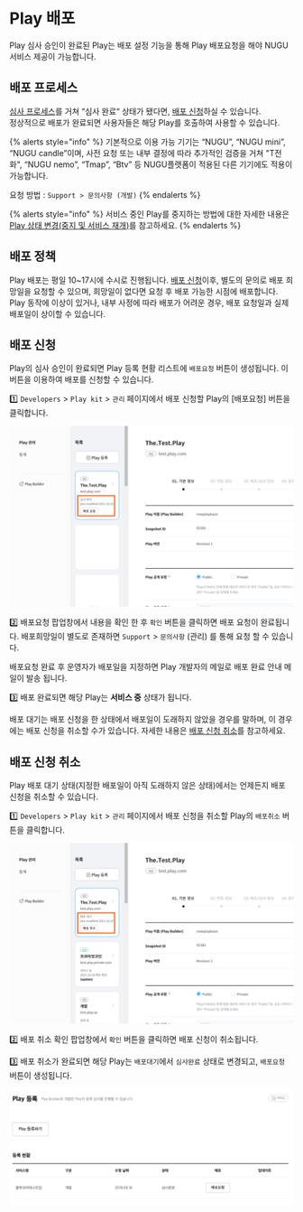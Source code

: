 # Play 배포

Play 심사 승인이 완료된 Play는 배포 설정 기능을 통해 Play 배포요청을 해야 NUGU 서비스 제공이 가능합니다.

## 배포 프로세스 <a href="distribution-process" id="distribution-process"></a>

[심사 프로세스](../play-registration-and-review/play-review#review-process)를 거쳐 “심사 완료“ 상태가 됐다면,  [배포 신청](distribute-a-play#distribution-request)하실 수 있습니다.\
정상적으로 배포가 완료되면 사용자들은 해당 Play를 호출하여 사용할 수 있습니다.

{% alerts style="info" %}
기본적으로 이용 가능 기기는 “NUGU”, “NUGU mini”, “NUGU candle”이며, 사전 요청 또는 내부 결정에 따라 추가적인 검증을 거쳐 "T전화", “NUGU nemo”, “Tmap”, “Btv” 등 NUGU플랫폼이 적용된 다른 기기에도 적용이 가능합니다.

요청 방법 : `Support > 문의사항 (개발)`
{% endalerts %}

{% alerts style="info" %}
서비스 중인 Play를 중지하는 방법에 대한 자세한 내용은 [Play 상태 변경(중지 및 서비스 재개)](manage-a-play#change-play-status)를 참고하세요.
{% endalerts %}

## 배포 정책 <a href="distribution-policy" id="distribution-policy"></a>

Play 배포는 평일 10\~17시에 수시로 진행됩니다. [배포 신청](distribute-a-play#distribution-request)이후,  별도의 문의로 배포 희망일을 요청할 수 있으며, 희망일이 없다면 요청 후 배포 가능한 시점에 배포합니다.\
Play 동작에 이상이 있거나, 내부 사정에 따라 배포가 어려운 경우, 배포 요청일과 실제 배포일이 상이할 수 있습니다.

## 배포 신청 <a href="distribution-request" id="distribution-request"></a>

Play의 심사 승인이 완료되면 Play 등록 현황 리스트에 `배포요청` 버튼이 생성됩니다. 이 버튼을 이용하여 배포를 신청할 수 있습니다.

1️⃣ `Developers` > `Play kit` > `관리` 페이지에서 배포 신청할 Play의 \[배포요청] 버튼을 클릭합니다.

![](/assets/images/simsabepo.png)

2️⃣ 배포요청 팝업창에서 내용을 확인 한 후 `확인` 버튼을 클릭하면 배포 요청이 완료됩니다. 배포희망일이 별도로 존재하면 `Support` > `문의사항` (관리) 를 통해 요청 할 수 있습니다.

배포요청 완료 후 운영자가 배포일을 지정하면 Play 개발자의 메일로 배포 완료 안내 메일이 발송 됩니다.

3️⃣ 배포 완료되면 해당 Play는 **서비스 중** 상태가 됩니다.

배포 대기는 배포 신청을 한 상태에서 배포일이 도래하지 않았을 경우를 말하며, 이 경우에는 배포 신청을 취소할 수가 있습니다. 자세한 내용은 [배포 신청 취소](distribute-a-play#distribution-requestcancellation)를 참고하세요.

## 배포 신청 취소 <a href="distribution-requestcancellation" id="distribution-requestcancellation"></a>

Play 배포 대기 상태(지정한 배포일이 아직 도래하지 않은 상태)에서는 언제든지 배포 신청을 취소할 수 있습니다.

1️⃣ `Developers` > `Play kit` > `관리` 페이지에서 배포 신청을 취소할 Play의 `배포취소` 버튼을 클릭합니다.

![](/assets/images/distribute-a-play-02.png)

2️⃣ 배포 취소 확인 팝업창에서 `확인` 버튼을 클릭하면 배포 신청이 취소됩니다.

3️⃣ 배포 취소가 완료되면 해당 Play는 `배포대기`에서 `심사완료` 상태로 변경되고, `배포요청` 버튼이 생성됩니다.

![](/assets/images/distribute-a-play-03.png)

